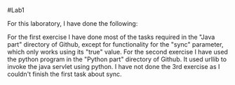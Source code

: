 #Lab1

For this laboratory, I have done the following:

For the first exercise I have done most of the tasks required in the "Java part" directory of Github, except for functionality for the "sync" parameter, which only works using its "true" value.
For the second exercise I have used the python program in the "Python part" directory of Github. It used urllib to invoke the java servlet using python.
I have not done the 3rd exercise as I couldn't finish the first task about sync.
